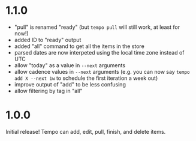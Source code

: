 # 1.1.0

- "pull" is renamed "ready" (but `tempo pull` will still work, at least for now!)
- added ID to "ready" output
- added "all" command to get all the items in the store
- parsed dates are now interpeted using the local time zone instead of UTC
- allow "today" as a value in `--next` arguments
- allow cadence values in `--next` arguments (e.g. you can now say `tempo add X --next 1w` to schedule the first iteration a week out)
- improve output of "add" to be less confusing
- allow filtering by tag in "all"

# 1.0.0

Initial release!
Tempo can add, edit, pull, finish, and delete items.

